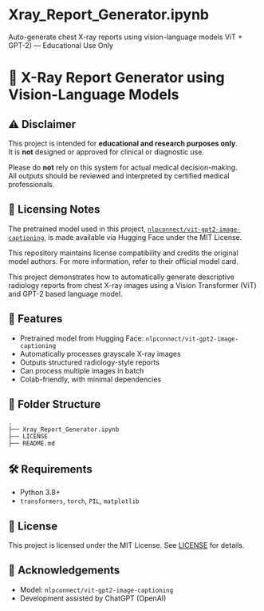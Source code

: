 # Xray_Report_Generator.ipynb
Auto-generate chest X-ray reports using vision-language models ViT + GPT-2) — Educational Use Only
# 🩻 X-Ray Report Generator using Vision-Language Models

## ⚠️ Disclaimer

This project is intended for **educational and research purposes only**.  
It is **not** designed or approved for clinical or diagnostic use.

Please do **not** rely on this system for actual medical decision-making.  
All outputs should be reviewed and interpreted by certified medical professionals.

## 📄 Licensing Notes

The pretrained model used in this project, [`nlpconnect/vit-gpt2-image-captioning`](https://huggingface.co/nlpconnect/vit-gpt2-image-captioning), is made available via Hugging Face under the MIT License.

This repository maintains license compatibility and credits the original model authors. For more information, refer to their official model card.


This project demonstrates how to automatically generate descriptive radiology reports from chest X-ray images using a Vision Transformer (ViT) and GPT-2 based language model.

## 🚀 Features
- Pretrained model from Hugging Face: `nlpconnect/vit-gpt2-image-captioning`
- Automatically processes grayscale X-ray images
- Outputs structured radiology-style reports
- Can process multiple images in batch
- Colab-friendly, with minimal dependencies

## 📁 Folder Structure
```
.
├── Xray_Report_Generator.ipynb
├── LICENSE
├── README.md
```

## 🛠 Requirements
- Python 3.8+
- `transformers`, `torch`, `PIL`, `matplotlib`

## 📜 License
This project is licensed under the MIT License. See [LICENSE](LICENSE) for details.

## 🙏 Acknowledgements
- Model: `nlpconnect/vit-gpt2-image-captioning`
- Development assisted by ChatGPT (OpenAI)
